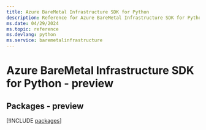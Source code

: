 ```yaml
---
title: Azure BareMetal Infrastructure SDK for Python
description: Reference for Azure BareMetal Infrastructure SDK for Python
ms.date: 04/29/2024
ms.topic: reference
ms.devlang: python
ms.service: baremetalinfrastructure
---
```

# Azure BareMetal Infrastructure SDK for Python - preview
## Packages - preview
[!INCLUDE [packages](baremetal-infrastructure-index.md)]